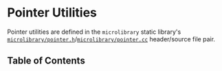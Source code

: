 # Pointer Utilities

Pointer utilities are defined in the `microlibrary` static library's
[`microlibrary/pointer.h`](https://github.com/apcountryman/microlibrary/blob/main/libraries/microlibrary/ANY/ANY/include/microlibrary/pointer.h)/[`microlibrary/pointer.cc`](https://github.com/apcountryman/microlibrary/blob/main/libraries/microlibrary/ANY/ANY/source/microlibrary/pointer.cc)
header/source file pair.

## Table of Contents

